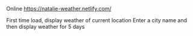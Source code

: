 
Online https://natalie-weather.netlify.com/

First time load, display weather of current location
Enter a city name and then display weather for 5 days
